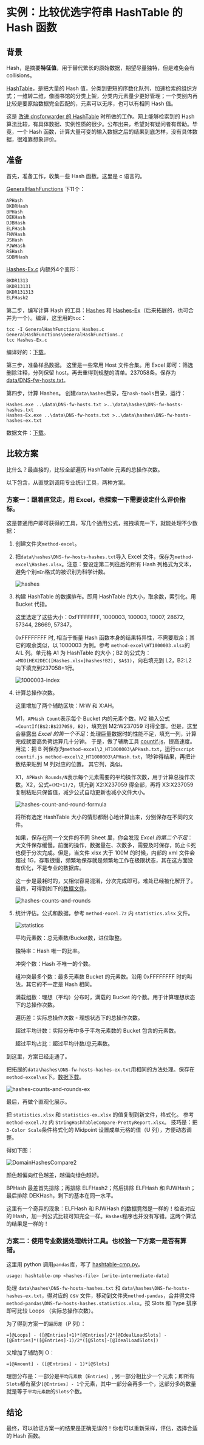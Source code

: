 # 实例：比较优选字符串 HashTable 的 Hash 函数

## 背景

Hash，是摘要**特征值**，用于替代繁长的原始数据，期望尽量独特，但是难免会有 collisions。

[HashTable](https://en.wikipedia.org/wiki/Hash_table)，是把大量的 Hash 值，分类到更短的序数化队列，加速检索的组织方式；一维转二维，像图书馆的分类上架，分类内元素量少更好管理；一个类别内再比较是要原始数据完全匹配的，元素可以无序，也可以有相同 Hash 值。

这是 [改进 dnsforwarder 的 HashTable](https://github.com/lifenjoiner/dnsforwarder/commit/4a3c8b2ca65098ead5e378ebd23f01ef6c0550e9) 时所做的工作。网上能够检索到的 Hash 算法比较，有具体数据、实例性质的很少。公布出来，希望对有疑问者有帮助。毕竟，一个 Hash 函数，计算大量可变的输入数据之后的结果到底怎样，没有具体数据，很难靠想象评价。

## 准备

首先，准备工作，收集一些 Hash 函数。这里是 c 语言的。

[GeneralHashFunctions](https://github.com/lifenjoiner/Compare-Hash-Functions/tree/main/hash-tools/GeneralHashFunctions) 下11个：
```c
APHash
BKDRHash
BPHash
DEKHash
DJBHash
ELFHash
FNVHash
JSHash
PJWHash
RSHash
SDBMHash
```

[Hashes-Ex.c](https://github.com/lifenjoiner/Compare-Hash-Functions/tree/main/hash-tools/Hashes-Ex.c) 内额外4个变形：
```c
BKDR1313
BKDR13131
BKDR131313
ELFHash2
```

第二步，编写计算 Hash 的工具：[Hashes](https://github.com/lifenjoiner/Compare-Hash-Functions/tree/main/hash-tools/Hashes.c) 和 [Hashes-Ex](https://github.com/lifenjoiner/Compare-Hash-Functions/tree/main/hash-tools/Hashes-Ex.c)（后来拓展的，也可合并为一个）。编译，这里用的`tcc`：
```
tcc -I GeneralHashFunctions Hashes.c GeneralHashFunctions\GeneralHashFunctions.c
tcc Hashes-Ex.c
```
编译好的：[下载](https://github.com/lifenjoiner/Compare-Hash-Functions/releases/download/v0.0.9/hash-tools_win32_bin.7z)。

第三步，准备样品数据。
这里是一些常用 Host 文件合集。用 Excel 即可：筛选删除注释，分列保留 host，再去重得到规整的清单。237058条。保存为 [data/DNS-fw-hosts.txt](https://github.com/lifenjoiner/Compare-Hash-Functions/blob/main/data/DNS-fw-hosts.txt)。

第四步，计算 Hashes。
创建`data\hashes`目录，在`hash-tools`目录，运行：
```
Hashes.exe ..\data\DNS-fw-hosts.txt >..\data\hashes\DNS-fw-hosts-hashes.txt
Hashes-Ex.exe ..\data\DNS-fw-hosts.txt >..\data\hashes\DNS-fw-hosts-hashes-ex.txt
```

数据文件：[下载](https://github.com/lifenjoiner/Compare-Hash-Functions/releases/download/v0.0.9/hashes.7z)。

## 比较方案

比什么？最直接的，比较全部遍历 HashTable 元素的总操作次数。

以下包含，从直觉到调用专业统计工具，两种方案。

### 方案一：跟着直觉走，用 Excel，也探索一下需要设定什么评价指标。

这是普通用户即可获得的工具，写几个通用公式，拖拽填充一下，就能处理不少数据：

1. 创建文件夹`method-excel`。

2. 把`data\hashes\DNS-fw-hosts-hashes.txt`导入 Excel 文件，保存为`method-excel\Hashes.xlsx`。注意：要设定第二列往后的所有 Hash 列格式为文本，避免个别`mEn`格式的被识别为科学计数。

    ![hashes](img/hashes.png)

3. 构建 HashTable 的数据排布。即用 HashTable 的大小，取余数，索引化。用 Bucket 代指。

    这里选定了这些大小：0xFFFFFFFF, 1000003, 100003, 10007, 28672, 57344, 28669, 57347。

    0xFFFFFFFF 时, 相当于衡量 Hash 函数本身的结果特异性，不需要取余；其它的取余类似，以 1000003 为例。参考 `method-excel\HT1000003.xlsx`的 A:L 列。单元格 A1 为 HashTable 的大小；B2 的公式为：`=MOD(HEX2DEC([Hashes.xlsx]hashes!B2), $A$1)`，向右填充到 L2，B2:L2 向下填充到237058+1行。

    ![1000003-index](img/1000003-index.png)

4. 计算总操作次数。

    这里增加了两个辅助区块：M:W 和 X:AH。

    M1，`APHash Count`表示每个 Bucket 内的元素个数。M2 输入公式 `=CountIf(B$2:B$237059, B2)`，填充到 M2:W237059 可得全部。但是，这里会暴露出 *Excel 的第一个不足*：处理巨量数据时的性能不足，填充一列，计算完成就要高负荷运算几十分钟。
    于是，做了辅助工具 [countif.js](https://github.com/lifenjoiner/Compare-Hash-Functions/blob/main/countif.js)，提高速度。用法：把 B 列保存为`method-excel\2_HT1000003\APHash.txt`，运行`cscript countif.js method-excel\2_HT1000003\APHash.txt`，1秒钟得结果，再把计数结果贴到 M 列对应的位置。
    其它列，类似。

    X1，`APHash Rounds/N`表示每个元素需要的平均操作次数，用于计算总操作次数。X2，公式`=(M2+1)/2`，填充到 X2:X237059 得全部，再将 X3:X237059 复制粘贴只保留值，减少公式自动更新也减小文件大小。

    ![hashes-count-and-round-formula](img/hashes-count-and-round-formula.png)

    将所有选定 HashTable 大小的情形都耐心地计算出来，分别保存在不同的文件。

    如果，保存在同一个文件的不同 Sheet 里，你会发现 *Excel 的第二个不足*：大文件保存缓慢。前面的操作，数据量在、次数多，需要及时保存，防止卡死也便于分次完成。但是，当文件 xlsx 大于 100M 的时候，内部的 xml 文件会超过 1G，存取很慢，频繁地保存就是频繁地工作在极限状态，其在这方面没有优化，不是专业的数据库。

    这一步是最耗时的，又相似容易混淆，分次完成即可。难处已经被化解开了。最终，可得到如下的[数据文件](https://github.com/lifenjoiner/Compare-Hash-Functions/releases/download/v0.0.9/method-excel.7z)。

    ![hashes-counts-and-rounds](img/hashes-counts-and-rounds.png)

5. 统计评估。公式和数据，参考 `method-excel.7z` 内 `statistics.xlsx` 文件。

    ![statistics](img/statistics.png)

    平均元素数：总元素数/Bucket数，进位取整。

    独特率：Hash 唯一的比率。

    冲突个数：Hash 不唯一的个数。

    组冲突最多个数：最多元素数 Bucket 的元素数。沿用 0xFFFFFFFF 时的叫法，其它的不一定是 Hash 相同。

    满载组数：理想（平均）分布时，满载的 Bucket 的个数。用于计算理想状态下的总操作次数。

    遍历差：实际总操作次数 - 理想状态下的总操作次数。

    超过平均计数：实际分布中多于平均元素数的 Bucket 包含的元素数。

    超过平均占比：超过平均计数/总元素数。

到这里，方案已经走通了。

把拓展的`data\hashes\DNS-fw-hosts-hashes-ex.txt`用相同的方法处理。保存在 `method-excel\ex`下。[数据下载](https://github.com/lifenjoiner/Compare-Hash-Functions/releases/download/v0.0.9/method-excel-ex.7z)。

![hashes-counts-and-rounds-ex](img/hashes-counts-and-rounds-ex.png)

最后，再做个直观化展示。

把 `statistics.xlsx` 和 `statistics-ex.xlsx` 的值复制到新文件，格式化。
参考`method-excel.7z` 内 `StringHashTableCompare-PrettyReport.xlsx`。
技巧是：把`3-Color Scale`条件格式化的 Midpoint 设置成单元格的值（U 列），方便动态调整。

得如下图：

![DomainHashesCompare2](img/DomainHashesCompare2.png)

颜色越偏向红色越差，越偏向绿色越好。

BPHash 最差首先排除；再排除 ELFHash2；然后排除 ELFHash 和 PJWHash；最后排除 DEKHash，剩下的基本在同一水平。

这里有一个奇异的现象：ELFHash 和 PJWHash 的数据竟然是一样的！检查对应的 Hash，加一列公式比较可知完全一样。`Hashes`程序也并没有写错。这两个算法的结果是一样的！

### 方案二：使用专业数据处理统计工具。也校验一下方案一是否有算错。

这里用 python 调用`pandas`库，写了 [hashtable-cmp.py](hashtable-cmp.py)。
```
usage: hashtable-cmp <hashes-file> [write-intermediate-data]
```

处理 `data\hashes\DNS-fw-hosts-hashes.txt` 和 `data\hashes\DNS-fw-hosts-hashes-ex.txt`，得对应的 csv 文件，移动到文件夹`method-pandas`，合并得文件 `method-pandas\DNS-fw-hosts-hashes.statistics.xlsx`。按 Slots 和 Type 排序即可比较 Loops （实际总操作次数）。

为了得到方案一的`遍历差`（P 列）：
```
=[@Loops] - ([@Entries]+1)*[@Entries]/2*[@IdealLoadSlots] - [@Entries]*([@Entries]-1)/2*([@Slots]-[@IdealLoadSlots])
```
又增加了辅助列 O：
```
=[@Amount] - ([@Entries] - 1)*[@Slots]
```
理想分布是：一部分是`平均元素数`（`Entries`）, 另一部分相比少一个元素；即所有`Slots`都有至少`[@Entries] - 1`个元素，其中一部分会再多一个，这部分多的数量就是等于`平均元素数`的`Slots`个数。

## 结论

最终，可以验证方案一的结果是正确无误的！你也可以重新采样，评估，选择合适的 Hash 函数。
